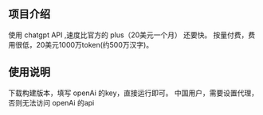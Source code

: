 
## 项目介绍

使用 chatgpt API ,速度比官方的 plus（20美元一个月） 还要快。
按量付费，费用很低，20美元1000万token(约500万汉字)。 

## 使用说明

下载构建版本，填写 openAi 的key，直接运行即可。
中国用户，需要设置代理，否则无法访问 openAi 的api





